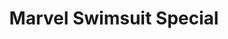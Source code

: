 ---
title: Marvel Swimsuit Special
issue: "1"
issue_nr: 1
full_title: Take A Wakanda Wild Side
subtitle: ""
story_arc: ""
crossover: ""
variant: ""
publisher: Marvel Comics
creators: 
  - Keith Giffen
  - Gerard Jones
  - Bart Sears
release_date: "Jun 23, 1992"
release_year: 1992
genre:
  - Art / Pin-up
  - Hobby
format: Magazine
pages: 48
signed_by: ""
price: 3.95
---